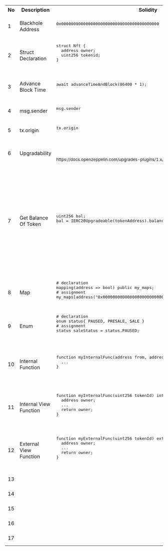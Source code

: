 <table>
  <tr><th>No</th><th>Description</th><th>Solidity</th><th>Tezos</th></tr>
  <tr>
    <td>1</td>
    <td>Blackhole Address</td>
    <td>
      <pre>
0x0000000000000000000000000000000000000000
      </pre>  
    </td>
    <td>
      <pre>
tz1Ke2h7sDdakHJQh8WX4Z372du1KChsksyU
      </pre>
      <small>https://forum.smartpy.io/t/zero-address-burn-address-null-address-in-tezos/97</small>
    </td>
  </tr>
  <tr>
    <td>2</td>
    <td>Struct Declaration</td>
    <td>
      <pre>
struct Nft {
  address owner;
  uint256 tokenid;
}
      </pre>
    </td>
    <td>
      <pre>
Nft:type = sp.record(owner=sp.address, tokenid=sp.nat)
      </pre>
    </td>
  </tr>
  <tr>
    <td>3</td>
    <td>Advance Block Time</td>
    <td>
      <pre>
await advanceTimeAndBlock(86400 * 1);
      </pre>
    </td>
    <td>
      <pre>
# within test module        
scenario += c1.ep().run(now = sp.timestamp(100))
      </pre>
      <small>https://smartpy.io/manual/scenarios/testing_contracts#calls-optional-arguments</small>
    </td>
  </tr>

  <tr>
    <td>4</td>
    <td>msg.sender</td>
    <td>
      <pre>
msg.sender
      </pre>
    </td>
    <td>
      <pre>
sp.sender
      </pre>
    </td>
  </tr>

  <tr>
    <td>5</td>
    <td>tx.origin</td>
    <td>
      <pre>
tx.origin
      </pre>
    </td>
    <td>
      <pre>
sp.source
      </pre>
    </td>
  </tr>

  <tr>
    <td>6</td>
    <td>Upgradability</td>
    <td>
      <pre>
      </pre>
      <small>https://docs.openzeppelin.com/upgrades-plugins/1.x/writing-upgradeable</small>
    </td>
    <td>
      <pre>
      </pre>
      <small>https://smartpy.io/ide?template=upgradable_lambdas.py</small>
      <small>https://tezos.stackexchange.com/questions/3340/what-are-good-examples-of-upgradable-smartpy-contracts-using-proxy-delegates-or</small>
    </td>
  </tr>

  <tr>
    <td>7</td>
    <td>Get Balance Of Token</td>
    <td>
      <pre>
uint256 bal;
bal = IERC20Upgradeable(tokenAddress).balanceOf(targetAddress);
      </pre>
    </td>
    <td>
      <pre>
# solution 1: sp.transfer with delay behaviour 
contract = sp.contract(
    balance_of_param,
    fa2_address,
    "balance_of"
).unwrap_some(error="Fa2BalanceOfNotFound")
param = sp.record(
    callback=sp.self_entrypoint("_setter"),
    requests=requests,
)
sp.transfer(param, sp.tez(0), contract)
# solution 2: call OnchainviewBalanceOf mixin of FA2 contract, no delay
balance = sp.view(
            "get_balance_of",
            fa2_address,
            balance_of_param,
            [balance_of_response],
          ).unwrap_some(error="Invalid view")
      </pre>
      <small>1. https://forum.smartpy.io/t/obtaining-the-user-balance-of-a-deployed-fa2/25/2</small><br/>
      <small>2. <a target="_blank" href="https://smartpy.io/ide?code=eJzdVMtuozAU3fMVFiusifiAjipNiJRdu2l3UYQsMMUS2MjXNMrfzzW@BFySme5GGi_ysM@559yHrfrBWMegF9YNVyaAwZAkv2DIe1OPnUxq2bBeKJ3xpyRhuKpOALCjVVLX@wyBB6OdFZVDAKPlSWWptHJlmYHsmh3rr6@ilyuMX8iuBLgsHO78f3BW6Q8ewzBCXgsn8gBkzxQuucG8Y6OrFp2Wn0peIisBPBn5YsBKN1q9EbhhtikX_33KS8Yv8h8nS262uGbqBSBwljidp_CdAnfCb1HXVgKcY6GodhLTug5GaRflhczQaUosSD1ILBxOyqT4KDNynA8jtETj3@wlUe81U2OR_lCFUOwz_xmRGmMpJlN6azFWuKkE5xjU@8vS0KB0rs@OZXzd33zUFyuGEgxOIef3JjB4Z_Ml@2sZnHGiOz6uBYXtpM42OfHwpmGPSiexTl77OW2UBcf8Rsqnh246o7BUVr9VQiW1sMpk_iUMyUwfYVRxL8erkh5atJxyYv_AE7qtwcR@xs5vZ1rYq9Bsrz_WJAIvImGjiNkFsqVmh9aYLblYO8yXgabQ8ajeQRQLYuXAFwTB8zSSag6tuRAPdqx1fYe4dzv6646zMLxNA@HJR9GBpJDrZoa4UXuj4OuTbyncsk@W8fr68zdw3__F">My code</a></small>
    </td>
  </tr>

   <tr>
    <td>8</td>
    <td>Map</td>
    <td>
      <pre>
# declaration
mapping(address => bool) public my_maps;
# assignment
my_maps[address("0x0000000000000000000000000000000000000000")] = true;
      </pre>
    </td>
    <td>
      <pre>
# declaration
map_type: type = sp.big_map[sp.address, sp.bool]
# assignment
self.data.my_maps = sp.cast(sp.big_map({sp.address("tz1Ke2h7sDdakHJQh8WX4Z372du1KChsksyU"):True}), map_type)
      </pre>
      <small></small>
    </td>
  </tr>
  
  <tr>
    <td>9</td> 
    <td>Enum</td>
    <td>
      <pre>
# declaration
enum status{ PAUSED, PRESALE, SALE }
# assignment
status saleStatus = status.PAUSED;
      </pre>
    </td>
    <td>
      <pre>
# declaration
status:type = sp.variant(paused=sp.unit, presales=sp.unit, sale=sp.unit)        
# assignment
self.data.status = sp.cast(sp.variant.paused(()), status)
      </pre>
      <small></small>
    </td>
  </tr>

   <tr>
    <td>10</td> 
    <td>Internal Function</td>
    <td>
      <pre>
function myInternalFunc(address from, address to, uint256 value) internal {
  ...
}
      </pre>
    </td>
    <td>
      <pre>
@sp.private(with_storage="read-write")
def myInternalFunc(self, from, to, value):
  sp.cast(from, sp.address)
  sp.cast(to, sp.address)
  sp.cast(value, sp.nat)
...
      </pre>
      <small></small>
    </td>
  </tr>

  <tr>
    <td>11</td> 
    <td>Internal View Function</td>
    <td>
      <pre>
function myInternalFunc(uint256 tokenId) internal view returns(uint256) {
  address owner;
  ...
  return owner;
}
      </pre>
    </td>
    <td>
      <pre>
@sp.private(with_storage="read-only")
def myInternalFunc(self, tokenId):
  sp.cast(tokenId, sp.nat)
  owner = ...
  ...
  return sp.cast(owner, sp.address)
      </pre>
      <small></small>
    </td>
  </tr>

  <tr>
    <td>12</td> 
    <td>External View Function</td>
    <td>
      <pre>
function myExternalFunc(uint256 tokenId) external view returns(uint256) {
  address owner;
  ...
  return owner;
}
      </pre>
    </td>
    <td>
      <pre>
@sp.onchain_view
def myExternalFunc(self, tokenId):
  sp.cast(tokenId, sp.nat)
  owner = ...
  ...
  return sp.cast(owner, sp.address)
      </pre>
      <small></small>
    </td>
  </tr>

  <tr>
    <td>13</td> 
    <td></td>
    <td>
      <pre>
      </pre>
    </td>
    <td>
      <pre>
      </pre>
      <small></small>
    </td>
  </tr>

  <tr>
    <td>14</td> 
    <td></td>
    <td>
      <pre>
      </pre>
    </td>
    <td>
      <pre>
      </pre>
      <small></small>
    </td>
  </tr>

  <tr>
    <td>15</td> 
    <td></td>
    <td>
      <pre>
      </pre>
    </td>
    <td>
      <pre>
      </pre>
      <small></small>
    </td>
  </tr>

  <tr>
    <td>16</td> 
    <td></td>
    <td>
      <pre>
      </pre>
    </td>
    <td>
      <pre>
      </pre>
      <small></small>
    </td>
  </tr>

  <tr>
    <td>17</td> 
    <td></td>
    <td>
      <pre>
      </pre>
    </td>
    <td>
      <pre>
      </pre>
      <small></small>
    </td>
  </tr>
</table>

